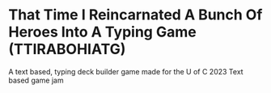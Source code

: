 # That Time I Reincarnated A Bunch Of Heroes Into A Typing Game (TTIRABOHIATG)
A text based, typing deck builder game made for the U of C 2023 Text based game jam

